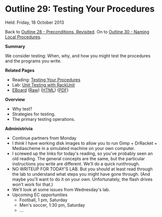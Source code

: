 Outline 29: Testing Your Procedures
===================================

Held: Friday, 18 October 2013

Back to [Outline 28 - Preconditions, Revisited](outline.28.html).
On to [Outline 30 - Naming Local Procedures](outline.30.html).

**Summary**

We consider testing: When, why, and how you might test the procedures
and the programs you write.

**Related Pages**

* Reading: [Testing Your Procedures](../readings/rackunit-reading.html)
* Lab: [Unit Testing with RackUnit](../labs/rackunit-lab.html)
* [EBoard](../eboards/29.md) 
  ([Raw](../eboards/29.md))
  ([HTML](../eboards/29.html))
  ([PDF](../eboards/29.pdf))

**Overview**

* Why test?
* Strategies for testing.
* The primary testing operations.

**Administrivia**

* Continue partners from Monday
* I *think* I have working disk images to allow you to run Gimp + 
  DrRacket + Mediascheme in a simulated machine on your own computer.
* I screwed up the links for today's reading, so you've probably seen an old
  reading.  The general concepts are the same, but the particular instructions
  you write are different.  We'll do a quick runthrough.
* NO WRITEUP FOR TODAY'S LAB.  But you should at least read through the lab to
  understand what steps you might have gone through.  (And maybe you'll want
  to do it on your own.  Unfortunately, the flash drives won't work for that.)
* We'll look at some issues from Wednesday's lab.
* Upcoming EC opportunities
    * Football, 1 pm, Saturday
    * Men's soccer, 1:30 pm, Saturday
    * ...


